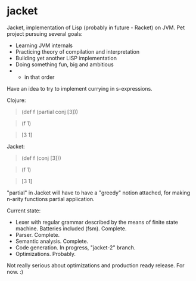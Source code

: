 jacket
===

Jacket, implementation of Lisp (probably in future - Racket) on JVM.
Pet project pursuing several goals:
* Learning JVM internals
* Practicing theory of compilation and interpretation
* Building yet another LISP implementation
* Doing something fun, big and ambitious
* - in that order

Have an idea to try to implement currying in s-expressions.

Clojure:
>(def f (partial conj [3]))

>(f 1)

>[3 1]

Jacket:
>(def f (conj [3]))

>(f 1)

>[3 1]

"partial" in Jacket will have to have a "greedy" notion attached, for making n-arity functions partial application.

Current state:
* Lexer with regular grammar described by the means of finite state machine. Batteries included (fsm). Complete.
* Parser. Complete.
* Semantic analysis. Complete.
* Code generation. In progress, "jacket-2" branch.
* Optimizations. Probably.

Not really serious about optimizations and production ready release. For now. :)